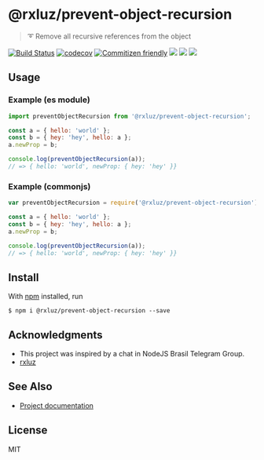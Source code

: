 # @rxluz/prevent-object-recursion

> ➰ Remove all recursive references from the object

[![Build Status](https://travis-ci.org/rxluz/prevent-object-recursion.svg?branch=master)](https://travis-ci.org/rxluz/prevent-object-recursion)
[![codecov](https://codecov.io/gh/rxluz/prevent-object-recursion/branch/master/graph/badge.svg)](https://codecov.io/gh/rxluz/prevent-object-recursion)
[![Commitizen friendly](https://img.shields.io/badge/commitizen-friendly-brightgreen.svg)](http://commitizen.github.io/cz-cli/)
![](https://img.shields.io/bundlephobia/min/@rxluz/prevent-object-recursion.svg?style=flat)
![](https://img.shields.io/npm/v/@rxluz/prevent-object-recursion.svg?style=flat)
![](https://img.shields.io/npm/l/@rxluz/prevent-object-recursion.svg?style=flat)

## Usage

### Example (es module)

```js
import preventObjectRecursion from '@rxluz/prevent-object-recursion';

const a = { hello: 'world' };
const b = { hey: 'hey', hello: a };
a.newProp = b;

console.log(preventObjectRecursion(a));
// => { hello: 'world', newProp: { hey: 'hey' }}
```

### Example (commonjs)

```js
var preventObjectRecursion = require('@rxluz/prevent-object-recursion').default;

const a = { hello: 'world' };
const b = { hey: 'hey', hello: a };
a.newProp = b;

console.log(preventObjectRecursion(a));
// => { hello: 'world', newProp: { hey: 'hey' }}
```

## Install

With [npm](https://npmjs.org/) installed, run

```
$ npm i @rxluz/prevent-object-recursion --save
```

## Acknowledgments

- This project was inspired by a chat in NodeJS Brasil Telegram Group.
- [rxluz](https://github.com/rxluz)

## See Also

- [Project documentation](https://rxluz.github.io/prevent-object-recursion/)

## License

MIT
